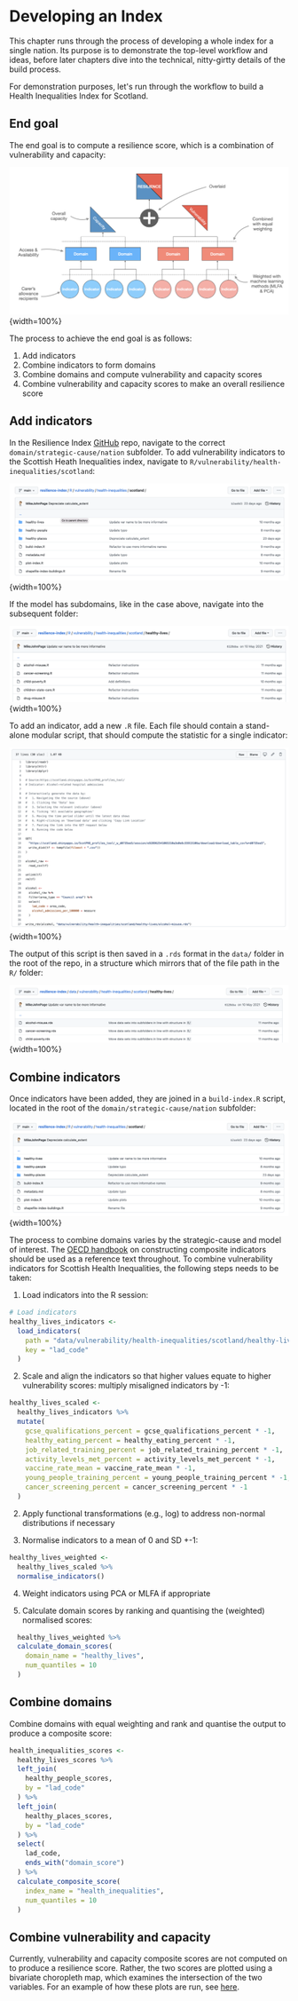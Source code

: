# Developing an Index

This chapter runs through the process of developing a whole index for a single
nation. Its purpose is to demonstrate the top-level workflow and ideas, before
later chapters dive into the technical, nitty-girtty details of the build
process.

For demonstration purposes, let's run through the workflow to build a Health
Inequalities Index for Scotland.

## End goal

The end goal is to compute a resilience score, which is a combination of
vulnerability and capacity:

![](images/developing-an-index/tree-diagram.png){width=100%}

The process to achieve the end goal is as follows:

1. Add indicators
2. Combine indicators to form domains
3. Combine domains and compute vulnerability and capacity scores
4. Combine vulnerability and capacity scores to make an overall resilience score

## Add indicators

In the Resilience Index [GitHub](https://github.com/britishredcrosssociety/resilience-index)
repo, navigate to the correct `domain/strategic-cause/nation` subfolder.
To add vulnerability indicators to the Scottish Heath Inequalities index,
navigate to `R/vulnerability/health-inequalities/scotland`:

![](images/developing-an-index/scotland-health-vulnerability.png){width=100%}

If the model has subdomains, like in the case above, navigate into the
subsequent folder:

![](images/developing-an-index/scotland-health-vulnerability-healthy-lives.png){width=100%}

To add an indicator, add a new `.R` file. Each file should contain a stand-alone
modular script, that should compute the statistic for a single indicator:

![](images/developing-an-index/alcohol-misuse.png){width=100%}

The output of this script is then saved in a `.rds` format in the `data/` folder
in the root of the repo, in a structure which mirrors that of the file path in
the `R/` folder:

![](images/developing-an-index/alcohol-misuse-saved.png){width=100%}

## Combine indicators

Once indicators have been added, they are joined in a `build-index.R` script,
located in the root of the `domain/strategic-cause/nation` subfolder:

![](images/developing-an-index/build-index.png){width=100%}

The process to combine domains varies by the strategic-cause and model of
interest. The [OECD handbook](https://www.oecd.org/sdd/42495745.pdf) on
constructing composite indicators should be used as a reference text throughout.
To combine vulnerability indicators for Scottish Health Inequalities, the
following steps needs to be taken:

1. Load indicators into the R session: 

```r
# Load indicators
healthy_lives_indicators <-
  load_indicators(
    path = "data/vulnerability/health-inequalities/scotland/healthy-lives",
    key = "lad_code"
  )
```

2. Scale and align the indicators so that higher values equate to higher
vulnerability scores: multiply misaligned indicators by -1:


```r
healthy_lives_scaled <-
  healthy_lives_indicators %>%
  mutate(
    gcse_qualifications_percent = gcse_qualifications_percent * -1,
    healthy_eating_percent = healthy_eating_percent * -1,
    job_related_training_percent = job_related_training_percent * -1,
    activity_levels_met_percent = activity_levels_met_percent * -1,
    vaccine_rate_mean = vaccine_rate_mean * -1,
    young_people_training_percent = young_people_training_percent * -1,
    cancer_screening_percent = cancer_screening_percent * -1
  )
```

2. Apply functional transformations (e.g., log) to address non-normal
distributions if necessary

3. Normalise indicators to a mean of 0 and SD +-1:

```r
healthy_lives_weighted <-
  healthy_lives_scaled %>%
  normalise_indicators()
```

4. Weight indicators using PCA or MLFA if appropriate

5. Calculate domain scores by ranking and quantising the (weighted) normalised
scores:


```r
  healthy_lives_weighted %>%
  calculate_domain_scores(
    domain_name = "healthy_lives",
    num_quantiles = 10
  )
```

## Combine domains

Combine domains with equal weighting and rank and quantise the output to produce
a composite score:


```r
health_inequalities_scores <-
  healthy_lives_scores %>%
  left_join(
    healthy_people_scores,
    by = "lad_code"
  ) %>%
  left_join(
    healthy_places_scores,
    by = "lad_code"
  ) %>%
  select(
    lad_code,
    ends_with("domain_score")
  ) %>%
  calculate_composite_score(
    index_name = "health_inequalities",
    num_quantiles = 10
  )
```

## Combine vulnerability and capacity

Currently, vulnerability and capacity composite scores are not computed on to
produce a resilience score. Rather, the two scores are plotted using a bivariate
choropleth map, which examines the intersection of the two variables. For an
example of how these plots are run, see [here](https://github.com/britishredcrosssociety/resilience-index/blob/main/R/vulnerability/health-inequalities/scotland/plot-index.R).

